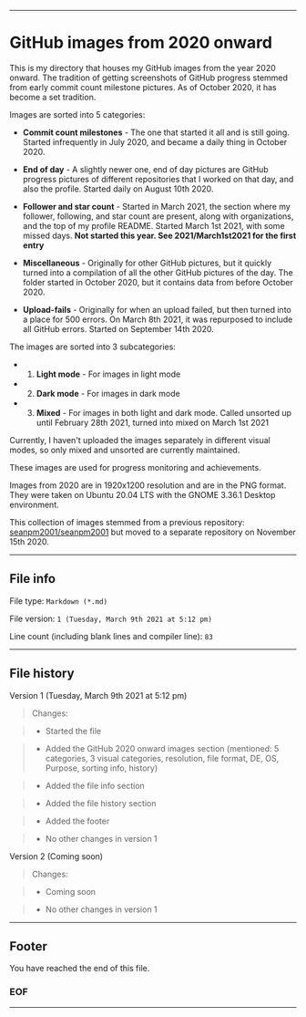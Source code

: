 
***

# GitHub images from 2020 onward

This is my directory that houses my GitHub images from the year 2020 onward. The tradition of getting screenshots of GitHub progress stemmed from early commit count milestone pictures. As of October 2020, it has become a set tradition.

Images are sorted into 5 categories:

* **Commit count milestones** - The one that started it all and is still going. Started infrequently in July 2020, and became a daily thing in October 2020.
 
* **End of day** - A slightly newer one, end of day pictures are GitHub progress pictures of different repositories that I worked on that day, and also the profile. Started daily on August 10th 2020.

* **Follower and star count** - Started in March 2021, the section where my follower, following, and star count are present, along with organizations, and the top of my profile README. Started March 1st 2021, with some missed days. **Not started this year. See 2021/March1st2021 for the first entry**

* **Miscellaneous** - Originally for other GitHub pictures, but it quickly turned into a compilation of all the other GitHub pictures of the day. The folder started in October 2020, but it contains data from before October 2020.

* **Upload-fails** - Originally for when an upload failed, but then turned into a place for 500 errors. On March 8th 2021, it was repurposed to include all GitHub errors. Started on September 14th 2020.

The images are sorted into 3 subcategories:

* 1. **Light mode** - For images in light mode

* 2. **Dark mode** - For images in dark mode

* 3. **Mixed** - For images in both light and dark mode. Called unsorted up until February 28th 2021, turned into mixed on March 1st 2021

Currently, I haven't uploaded the images separately in different visual modes, so only mixed and unsorted are currently maintained.

These images are used for progress monitoring and achievements.

Images from 2020 are in 1920x1200 resolution and are in the PNG format. They were taken on Ubuntu 20.04 LTS with the GNOME 3.36.1 Desktop environment.

This collection of images stemmed from a previous repository: [seanpm2001/seanpm2001](https://github.com/seanpm2001/seanpm2001) but moved to a separate repository on November 15th 2020.

***

## File info

File type: `Markdown (*.md)`

File version: `1 (Tuesday, March 9th 2021 at 5:12 pm)`

Line count (including blank lines and compiler line): `83`

***

## File history

Version 1 (Tuesday, March 9th 2021 at 5:12 pm)

> Changes:

> * Started the file

> * Added the GitHub 2020 onward images section (mentioned: 5 categories, 3 visual categories, resolution, file format, DE, OS, Purpose, sorting info, history)

> * Added the file info section

> * Added the file history section

> * Added the footer

> * No other changes in version 1

Version 2 (Coming soon)

> Changes:

> * Coming soon

> * No other changes in version 1

***

## Footer

You have reached the end of this file.

### EOF

***
